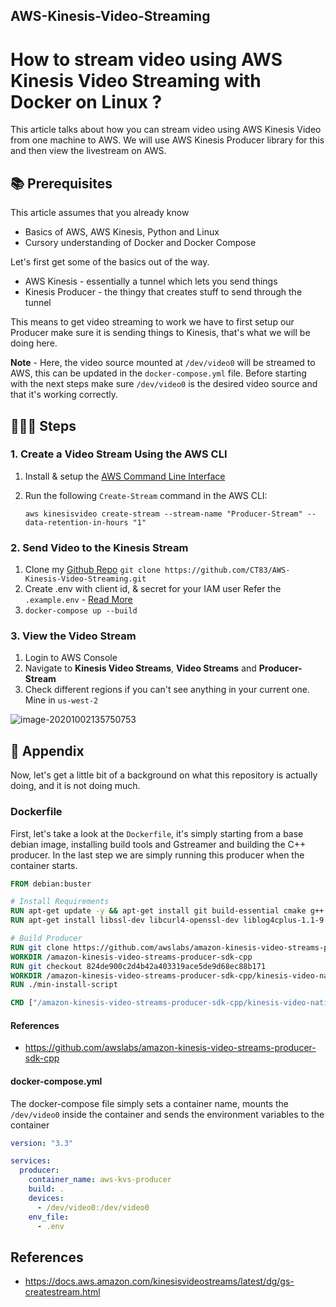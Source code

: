 ## AWS-Kinesis-Video-Streaming

# How to stream video using AWS Kinesis Video Streaming  with Docker on Linux ?

This article talks about how you can stream video using AWS Kinesis Video from one machine to AWS. We will use AWS Kinesis Producer library for this and then view the livestream on AWS.

## 📚 Prerequisites

This article assumes that you already know

* Basics of AWS, AWS Kinesis, Python and Linux
* Cursory understanding  of Docker and Docker Compose

Let's first get some of the basics out of the way.

* AWS Kinesis - essentially a tunnel which lets you send things 
* Kinesis Producer - the thingy that creates stuff to send through the tunnel

This means to get video streaming to work we have to first setup our Producer make sure it is sending things to Kinesis, that's what we will be doing here. 

**Note** - Here, the video source mounted at `/dev/video0` will be streamed to AWS, this can be updated in the `docker-compose.yml` file. Before starting with the next steps make sure `/dev/video0` is the desired video source and that it's working correctly. 

## 👷🏽‍♂️ Steps

### 1. Create a Video Stream Using the AWS CLI

1. Install & setup the [AWS Command Line Interface](https://docs.aws.amazon.com/cli/latest/userguide/) 

2. Run the following `Create-Stream` command in the AWS CLI:

   ```shell
   aws kinesisvideo create-stream --stream-name "Producer-Stream" --data-retention-in-hours "1"
   ```


### 2. Send Video to the Kinesis Stream

1. Clone my [Github Repo](https://github.com/CT83/AWS-Kinesis-Video-Streaming) `git clone https://github.com/CT83/AWS-Kinesis-Video-Streaming.git `
2. Create .env with client id, & secret for your IAM user Refer the `.example.env` - [Read More](https://docs.aws.amazon.com/kinesisvideostreams/latest/dg/gs-account.html)
3. `docker-compose up --build`

### 3. View the Video Stream

1. Login to AWS Console
2. Navigate to **Kinesis Video Streams**, **Video Streams** and **Producer-Stream**
3. Check different regions if you can't see anything in your current one. Mine in `us-west-2`

![image-20201002135750753](D:\Code\Python\CT83-PC\AWS-Kinesis-Video-Streaming\images\image-20201002135750753.png)



## 🐛 Appendix

Now, let's get a little bit of a background on what this repository is actually doing, and it is not doing much. 

### Dockerfile

First, let's take a look at the `Dockerfile`, it's simply starting from a base debian image, installing build tools and Gstreamer and building the C++ producer. In the last step we are simply running this producer when the container starts.

```dockerfile
FROM debian:buster

# Install Requirements
RUN apt-get update -y && apt-get install git build-essential cmake g++ wget curl -y
RUN apt-get install libssl-dev libcurl4-openssl-dev liblog4cplus-1.1-9 liblog4cplus-dev libgstreamer1.0-dev libgstreamer-plugins-base1.0-dev gstreamer1.0-plugins-base-apps gstreamer1.0-plugins-bad gstreamer1.0-plugins-good gstreamer1.0-plugins-ugly gstreamer1.0-tools -y

# Build Producer
RUN git clone https://github.com/awslabs/amazon-kinesis-video-streams-producer-sdk-cpp.git
WORKDIR /amazon-kinesis-video-streams-producer-sdk-cpp
RUN git checkout 824de900c2d4b42a403319ace5de9d68ec88b171
WORKDIR /amazon-kinesis-video-streams-producer-sdk-cpp/kinesis-video-native-build
RUN ./min-install-script

CMD ["/amazon-kinesis-video-streams-producer-sdk-cpp/kinesis-video-native-build/kinesis_video_gstreamer_sample_app", "Producer-Stream","/dev/video0"]
```

#### References

* https://github.com/awslabs/amazon-kinesis-video-streams-producer-sdk-cpp

#### docker-compose.yml

The docker-compose file simply sets a container name, mounts the `/dev/video0` inside the container and sends the environment variables to the container

```yaml
version: "3.3"

services:
  producer:
    container_name: aws-kvs-producer
    build: .
    devices:
      - /dev/video0:/dev/video0
    env_file:
      - .env
```

## References

* https://docs.aws.amazon.com/kinesisvideostreams/latest/dg/gs-createstream.html